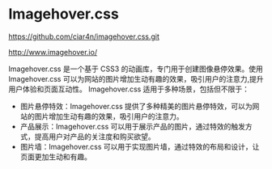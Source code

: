 # Imagehover.css

https://github.com/ciar4n/imagehover.css.git

http://www.imagehover.io/

Imagehover.css 是一个基于 CSS3 的动画库，专门用于创建图像悬停效果。使用 Imagehover.css 可以为网站的图片增加生动有趣的效果，吸引用户的注意力,提升用户体验和页面互动性。
Imagehover.css 适用于多种场景，包括但不限于：

- 图片悬停特效：Imagehover.css 提供了多种精美的图片悬停特效，可以为网站的图片增加生动有趣的效果，吸引用户的注意力。
- 产品展示：Imagehover.css 可以用于展示产品的图片，通过特效的触发方式，提高用户对产品的关注度和购买欲望。
- 图片墙：Imagehover.css 可以用于实现图片墙，通过特效的布局和设计，让页面更加生动和有趣。
